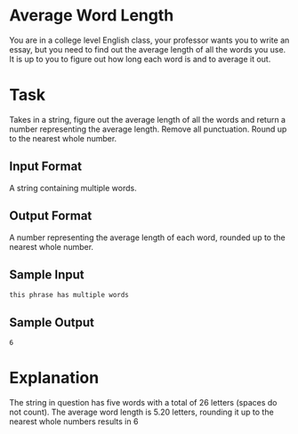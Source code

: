 # Average Word Length
You are in a college level English class, your professor wants you to write an essay, but you need to find out the average length of all the words you use. It is up to you to figure out how long each word is and to average it out.

# Task
Takes in a string, figure out the average length of all the words and return a number representing the average length. Remove all punctuation. Round up to the nearest whole number.

## Input Format
A string containing multiple words.

## Output Format
A number representing the average length of each word, rounded up to the nearest whole number.

## Sample Input
`this phrase has multiple words`

## Sample Output
`6`

# Explanation
The string in question has five words with a total of 26 letters (spaces do not count). The average word length is 5.20 letters, rounding it up to the nearest whole numbers results in 6
